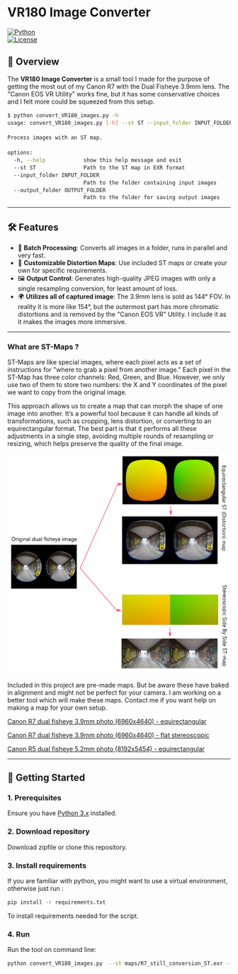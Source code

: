 # VR180 Image Converter 

[![Python](https://img.shields.io/badge/Python-3.x-blue)](https://www.python.org/)  
[![License](https://img.shields.io/badge/License-MIT-green)](LICENSE)

## 🚀 Overview

The **VR180 Image Converter** is a small tool I made for the purpose of getting the most out of my Canon R7 with the Dual Fisheye 3.9mm lens. The "Canon EOS VR Utility" works fine, but it has some conservative choices and I felt more could be squeezed from this setup.

```bash
$ python convert_VR180_images.py -h
usage: convert_VR180_images.py [-h] --st ST --input_folder INPUT_FOLDER --output_folder OUTPUT_FOLDER

Process images with an ST map.

options:
  -h, --help            show this help message and exit
  --st ST               Path to the ST map in EXR format
  --input_folder INPUT_FOLDER
                        Path to the folder containing input images
  --output_folder OUTPUT_FOLDER
                        Path to the folder for saving output images

```

---

## 🛠 Features

- 🎥 **Batch Processing**: Converts all images in a folder, runs in parallel and very fast.
- 📜 **Customizable Distortion Maps**: Use included ST maps or create your own for specific requirements.
- 🖼 **Output Control**: Generates high-quality JPEG images with only a single resampling conversion, for least amount of loss.
- 🌍 **Utilizes all of captured image**: The 3.9mm lens is sold as 144° FOV. In reality it is more like 154°, but the outermost part has more chromatic distortions and is removed by the "Canon EOS VR" Utility. I include it as it makes the images more immersive.

---

### What are ST-Maps ?

ST-Maps are like special images, where each pixel acts as a set of instructions for "where to grab a pixel from another image." Each pixel in the ST-Map has three color channels: Red, Green, and Blue. However, we only use two of them to store two numbers: the X and Y coordinates of the pixel we want to copy from the original image.

This approach allows us to create a map that can morph the shape of one image into another. It’s a powerful tool because it can handle all kinds of transformations, such as cropping, lens distortion, or converting to an equirectangular format. The best part is that it performs all these adjustments in a single step, avoiding multiple rounds of resampling or resizing, which helps preserve the quality of the final image.

![How 2 different ST-Maps converts the input image to different format](assets/explainer_st_maps.png)

Included in this project are pre-made maps. But be aware these have baked in alignment and might not be perfect for your camera. I am working on a better tool which will make these maps. Contact me if you want help on making a map for your own setup.

[Canon R7 dual fisheye 3.9mm photo (6960x4640) - equirectangular](maps/R7_still_conversion_ST.exr)

[Canon R7 dual fisheye 3.9mm photo (6960x4640) - flat stereoscopic](https://drive.google.com/file/d/1ZwtnKOCAC2uYfpMcTV79F0SKxqinNdKL/view?usp=sharing)

[Canon R5 dual fisheye 5.2mm photo (8192x5454) - equirectangular](https://drive.google.com/file/d/1mpHEOztuarhH6w7TtuqTCWAf2TxxqlJK/view?usp=sharing)

---

## 📂 Getting Started

### 1. Prerequisites

Ensure you have [Python 3.x](https://www.python.org/downloads/) installed.

### 2. Download repository

Download zipfile or clone this repository.

### 3. Install requirements

If you are familiar with python, you might want to use a virtual environment, otherwise just run :

```bash
pip install -r requirements.txt
```

To install requirements needed for the script.

### 4. Run

Run the tool on command line:

```bash
python convert_VR180_images.py  --st maps/R7_still_conversion_ST.exr --input_folder "C:\input_files\" --output_folder "C:\input_files\SBS\"
```

